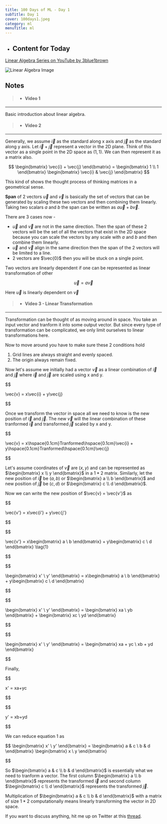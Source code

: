 ```yaml
---
title: 100 Days of ML - Day 1
subTitle: Day 1
cover: 100days1.jpeg
category: ml
menuTitle: ml
---
```


- ## Content for Today

[Linear Algebra Series on YouTube by 3blue1brown](https://www.youtube.com/watch?v=kjBOesZCoqc&index=1&list=PLZHQObOWTQDPD3MizzM2xVFitgF8hE_ab)

![Linear Algebra Image](https://i.imgur.com/WbUFXRv.png)

## Notes


> - #### Video 1
---

Basic introduction about linear algebra.

> - #### Video 2
---

Generally, we assume $\vec{i}$ as the standard along x axis and $\vec{j}$ as the standard along y axis. Let $\vec{i} + \vec{j}$ represent a vector in the 2D plane. Think of this vector as a single point in the 2D space as $(1,1)$. We can then represent it as a matrix also.

$$
\begin{bmatrix} \vec{i} + \vec{j} \end{bmatrix} =  \begin{bmatrix} 1 \\ 1 \end{bmatrix} \begin{bmatrix} \vec{i} & \vec{j} \end{bmatrix}
$$

This kind of shows the thought process of thinking matrices in a geometrical sense.


**Span** of 2 vectors $\vec{u}$ and $\vec{v}$ is basically the set of vectors that can be generated by scaling these two vectors and then combining them linearly. Taking two scalars $a$ and $b$ the span can be written as $a \vec{u}+b \vec{v}$.

There are 3 cases now - 

- $\vec{u}$ and $\vec{v}$ are not in the same direction. Then the span of these 2 vectors will be the set of all the vectors that exist in the 2D space because you can scale the vectors by any scale with $a$ and $b$ and then combine them linearly.
- $\vec{u}$ and $\vec{v}$ align in the same direction then the span of the 2 vectors will be limited to a line.
- 2 vectors are $\vec{0}$ then you will be stuck on a single point.

Two vectors are linearly dependent if one can be represented as linear transformation of other

$$
\vec{u} = a\vec{v}
$$

Here $\vec{u}$ is linearly dependent on $\vec{v}$


> - #### Video 3 - Linear Transformation
---

Transformation can be thought of as moving around in space. You take an input vector and tranform it into some output vector. But since every type of transformation can be complicated, we only limit ourselves to linear transformations here.

Now to move around you have to make sure these 2 conditions hold

1. Grid lines are always straight and evenly spaced. 
2. The origin always remain fixed.

Now let's assume we initially had a vector $\vec{v}$ as a linear combination of $\vec{i}$ and $\vec{j}$ where $\vec{i}$ and $\vec{j}$ are scaled using x and y.

$$ 

\vec{v} = x\vec{i} + y\vec{j} 

$$

Once we transform the vector in space all we need to know is the new position of $\vec{i}$ and $\vec{j}$. The new $\vec{v}$ will the linear combination of these tranformed $\vec{i}$ and transformed $\vec{j}$ scaled by x and y.

$$

\vec{v} = x\hspace{0.1cm}Tranformed\hspace{0.1cm}\vec{i} + y\hspace{0.1cm}Tranformed\hspace{0.1cm}\vec{j}

$$

Let's assume coordinates of $\vec{v}$ are $(x,y)$ and can be represented as $\begin{bmatrix} x \\ y \end{bmatrix}$ in a $1*2$ matrix. Similarly, let the new position of $\vec{i}$ be $(a,b)$ or $\begin{bmatrix} a \\ b \end{bmatrix}$ and new position of $\vec{j}$ be $(c,d)$ or $\begin{bmatrix} c \\ d \end{bmatrix}$.

Now we can write the new position of $\vec{v} = \vec{v'}$ as 

$$

\vec{v'} = x\vec{i'} + y\vec{j'}

$$

$$

\vec{v'} = x\begin{bmatrix} a \\ b \end{bmatrix} + y\begin{bmatrix} c \\ d \end{bmatrix} \tag{1}

$$ 

$$

\begin{bmatrix} x' \\ y' \end{bmatrix} = x\begin{bmatrix} a \\ b \end{bmatrix} + y\begin{bmatrix} c \\ d \end{bmatrix}

$$

$$

\begin{bmatrix} x' \\ y' \end{bmatrix} = \begin{bmatrix} xa \\ yb \end{bmatrix} + \begin{bmatrix} xc \\ yd \end{bmatrix}

$$

$$

\begin{bmatrix} x' \\ y' \end{bmatrix} = \begin{bmatrix} xa + yc \\ xb + yd \end{bmatrix}

$$

Finally,

$$

x' = xa+yc

$$

$$

y' = xb+yd

$$

We can reduce equation 1 as 

$$
\begin{bmatrix} x' \\ y' \end{bmatrix} = \begin{bmatrix} a & c \\ b & d  \end{bmatrix} \begin{bmatrix} x \\ y \end{bmatrix}

$$

So $\begin{bmatrix} a & c \\ b & d  \end{bmatrix}$ is essentially what we need to tranform a vector. The first column $\begin{bmatrix} a \\ b \end{bmatrix}$ represents the transformed $\vec{i}$ and second column $\begin{bmatrix} c \\ d \end{bmatrix}$ represents the transformed $\vec{j}$.

Multiplication of $\begin{bmatrix} a & c \\ b & d  \end{bmatrix}$ with a matrix of size $1 * 2$ computationally means linearly transforming the vector in 2D space. 

If you want to discuss anything, hit me up on Twitter at this [thread](https://twitter.com/harshk2301/status/1129808664737398784?s=20).